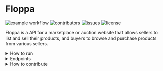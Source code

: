 # Floppa


![example workflow](https://github.com/Floppa-equipe-16/floppa/actions/workflows/maven.yml/badge.svg)
![contributors](https://img.shields.io/github/contributors/Floppa-equipe-16/floppa)
![issues](https://img.shields.io/github/issues/Floppa-equipe-16/floppa)
![license](https://img.shields.io/github/license/Floppa-equipe-16/floppa)

Floppa is a API for a marketplace or auction website that allows sellers to list and sell their products, and buyers to browse and purchase products from various sellers.

<details>
<summary>How to run</summary>

### Requirements
- Java 11
- Maven

### Environment variables
For the application to work, you need to set the following environment variables:

#### _Database_
```
FLOPPA_MONGO_CLUSTER_URL=[A MongoDB cluster url]
FLOPPA_MONGO_DATABASE=[A MongoDB database name]
```
#### _Email Service_ (Optional)
```
FLOPPA_HOST_EMAIL=[Whatever email you want to use as the sender for the email service]
FOPPA_HOST_PASSWORD=[The app password for the particular email]
```
### Commands
#### Build
```
mvn clean install
```
#### Execute
```
mvn exec:java
```
</details>

<details>
<summary>Endpoints</summary><br>

- `GET /health` - Checks the health satus of the API
- `POST /sellers` - Allows sellers to create an account and list their products.
- `GET /sellers` - Retrieves a list of top sellers based on a ranking criteria.
- `GET /sellers/{sellerId}` - Retrieves information about a specific seller.
- `POST /products` - Allows sellers to create a new product listing.
- `GET /products` - Retrieves a list of products with optional filters such as sellerId, title, category, minPrice and maxPrice
- `GET /products/{productId}` - Retrieves detailed information about a specific product.
- `POST /products/{productId}/sell` - Marks a product as sold by the seller
- `POST /products/{productId}/offers` - Allows buyers to make an offer on a product

</details>

<details>
<summary>How to contribute</summary><br>

Everyone is welcomed to contribute! If you are interested, see the [Contribution Guide](CONTRIBUTING.md).

</details>
